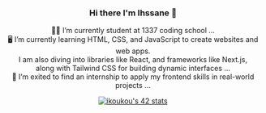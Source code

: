 <div align=center>

### Hi there I'm Ihssane 👋

 👩‍🎓 I’m currently student at 1337 coding school ...<br>
 🖥️ I’m currently learning HTML, CSS, and JavaScript to create websites and web apps.<br>
  I am also diving into libraries like React, and frameworks like Next.js,<br>along with Tailwind CSS for building dynamic interfaces ...<br>
 💼 I’m exited to find an internship to apply my frontend skills in real-world projects ...

[![ikoukou's 42 stats](https://badge.mediaplus.ma/darkgray/ikoukou)](https://github.com/oakoudad/badge42)

</div>
